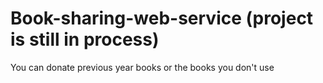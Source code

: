 # Book-sharing-web-service (project is still in process)
You can donate previous year books or the books you don't use
